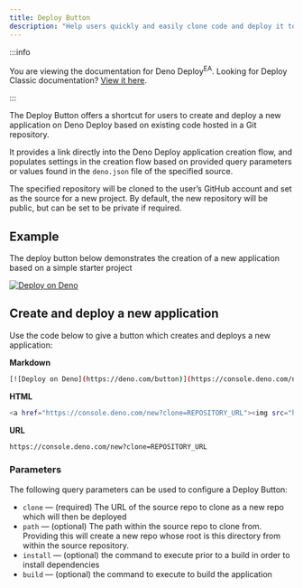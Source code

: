 ```yaml
---
title: Deploy Button
description: "Help users quickly and easily clone code and deploy it to Deno Deploy with the click of a button"
---
```


:::info

You are viewing the documentation for Deno Deploy<sup>EA</sup>. Looking for
Deploy Classic documentation? [View it here](/deploy/).

:::

The Deploy Button offers a shortcut for users to create and deploy a new
application on Deno Deploy based on existing code hosted in a Git repository.

It provides a link directly into the Deno Deploy application creation flow, and
populates settings in the creation flow based on provided query parameters or
values found in the `deno.json` file of the specified source.

The specified repository will be cloned to the user’s GitHub account and set as
the source for a new project. By default, the new repository will be public, but
can be set to be private if required.

## Example

The deploy button below demonstrates the creation of a new application based on
a simple starter project

[![Deploy on Deno](https://deno.com/button)](https://console.deno.com/new?clone=https://github.com/denoland/examples&path=hello-world)

## Create and deploy a new application

Use the code below to give a button which creates and deploys a new application:

**Markdown**

```bash
[![Deploy on Deno](https://deno.com/button)](https://console.deno.com/new?clone=REPOSITORY_URL)
```

**HTML**

```bash
<a href="https://console.deno.com/new?clone=REPOSITORY_URL"><img src="https://deno.com/button" alt="Deploy on Deno"/></a>
```

**URL**

```bash
https://console.deno.com/new?clone=REPOSITORY_URL
```

### Parameters

The following query parameters can be used to configure a Deploy Button:

- `clone` — (required) The URL of the source repo to clone as a new repo which
  will then be deployed
- `path` — (optional) The path within the source repo to clone from. Providing
  this will create a new repo whose root is this directory from within the
  source repository.
- `install` — (optional) the command to execute prior to a build in order to
  install dependencies
- `build` — (optional) the command to execute to build the application
